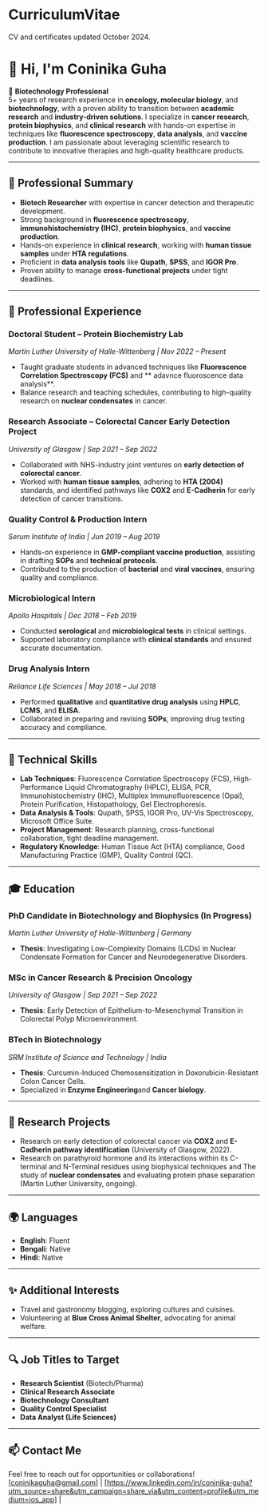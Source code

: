 # CurriculumVitae
CV and certificates updated October 2024.

# 👋 Hi, I'm Coninika Guha

🔬 **Biotechnology Professional**  
5+ years of research experience in **oncology, molecular biology**, and **biotechnology**, with a proven ability to transition between **academic research** and **industry-driven solutions**. I specialize in **cancer research**, **protein biophysics**, and **clinical research** with hands-on expertise in techniques like **fluorescence spectroscopy**, **data analysis**, and **vaccine production**. I am passionate about leveraging scientific research to contribute to innovative therapies and high-quality healthcare products.

---

## 🧪 **Professional Summary**

- **Biotech Researcher** with expertise in cancer detection and therapeutic development.
- Strong background in **fluorescence spectroscopy**, **immunohistochemistry (IHC)**, **protein biophysics**, and **vaccine production**.
- Hands-on experience in **clinical research**, working with **human tissue samples** under **HTA regulations**.
- Proficient in **data analysis tools** like **Qupath**, **SPSS**, and **IGOR Pro**.
- Proven ability to manage **cross-functional projects** under tight deadlines.

---

## 💼 **Professional Experience**

### **Doctoral Student – Protein Biochemistry Lab**  
*Martin Luther University of Halle-Wittenberg | Nov 2022 – Present*  
- Taught graduate students in advanced techniques like **Fluorescence Correlation Spectroscopy (FCS)** and ** adavnce fluoroscence data analysis**.  
- Balance research and teaching schedules, contributing to high-quality research on **nuclear condensates** in cancer.

### **Research Associate – Colorectal Cancer Early Detection Project**  
*University of Glasgow | Sep 2021 – Sep 2022*  
- Collaborated with NHS-industry joint ventures on **early detection of colorectal cancer**.  
- Worked with **human tissue samples**, adhering to **HTA (2004)** standards, and identified pathways like **COX2** and **E-Cadherin** for early detection of cancer transitions.

### **Quality Control & Production Intern**  
*Serum Institute of India | Jun 2019 – Aug 2019*  
- Hands-on experience in **GMP-compliant vaccine production**, assisting in drafting **SOPs** and **technical protocols**.  
- Contributed to the production of **bacterial** and **viral vaccines**, ensuring quality and compliance.

### **Microbiological Intern**  
*Apollo Hospitals | Dec 2018 – Feb 2019*  
- Conducted **serological** and **microbiological tests** in clinical settings.  
- Supported laboratory compliance with **clinical standards** and ensured accurate documentation.

### **Drug Analysis Intern**  
*Reliance Life Sciences | May 2018 – Jul 2018*  
- Performed **qualitative** and **quantitative drug analysis** using **HPLC**, **LCMS**, and **ELISA**.  
- Collaborated in preparing and revising **SOPs**, improving drug testing accuracy and compliance.

---

## 🔧 **Technical Skills**

- **Lab Techniques**: Fluorescence Correlation Spectroscopy (FCS), High-Performance Liquid Chromatography (HPLC), ELISA, PCR, Immunohistochemistry (IHC), Multiplex Immunofluorescence (Opal), Protein Purification, Histopathology, Gel Electrophoresis.
- **Data Analysis & Tools**: Qupath, SPSS, IGOR Pro, UV-Vis Spectroscopy, Microsoft Office Suite.
- **Project Management**: Research planning, cross-functional collaboration, tight deadline management.
- **Regulatory Knowledge**: Human Tissue Act (HTA) compliance, Good Manufacturing Practice (GMP), Quality Control (QC).

---

## 🎓 **Education**

### **PhD Candidate in Biotechnology and Biophysics (In Progress)**  
*Martin Luther University of Halle-Wittenberg | Germany*  
- **Thesis**: Investigating Low-Complexity Domains (LCDs) in Nuclear Condensate Formation for Cancer and Neurodegenerative Disorders.

### **MSc in Cancer Research & Precision Oncology**  
*University of Glasgow | Sep 2021 – Sep 2022*  
- **Thesis**: Early Detection of Epithelium-to-Mesenchymal Transition in Colorectal Polyp Microenvironment.

### **BTech in Biotechnology**  
*SRM Institute of Science and Technology | India*  
- **Thesis**: Curcumin-Induced Chemosensitization in Doxorubicin-Resistant Colon Cancer Cells.  
- Specialized in **Enzyme Engineering**and **Cancer biology**.

---

## 📄 **Research Projects**

-  Research on early detection of colorectal cancer via **COX2** and **E-Cadherin pathway identification** (University of Glasgow, 2022).  
-  Research on parathyroid hormone and its interactions within its C-terminal and N-Terminal residues using biophysical techniques and The study of **nuclear condensates** and evaluating protein phase separation (Martin Luther University, ongoing).

---

## 🌍 **Languages**

- **English**: Fluent  
- **Bengali**: Native  
- **Hindi**: Native

---

## ✨ **Additional Interests**

- Travel and gastronomy blogging, exploring cultures and cuisines.  
- Volunteering at **Blue Cross Animal Shelter**, advocating for animal welfare.

---

## 🔍 **Job Titles to Target**

- **Research Scientist** (Biotech/Pharma)  
- **Clinical Research Associate**  
- **Biotechnology Consultant**  
- **Quality Control Specialist**  
- **Data Analyst (Life Sciences)**

---

## 📫 **Contact Me**

Feel free to reach out for opportunities or collaborations!  
[coninikaguha@gmail.com] | [https://www.linkedin.com/in/coninika-guha?utm_source=share&utm_campaign=share_via&utm_content=profile&utm_medium=ios_app] |
